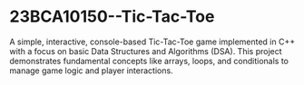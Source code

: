 # 23BCA10150--Tic-Tac-Toe
A simple, interactive, console-based Tic-Tac-Toe game implemented in C++ with a focus on basic Data Structures and Algorithms (DSA). This project demonstrates fundamental concepts like arrays, loops, and conditionals to manage game logic and player interactions.
